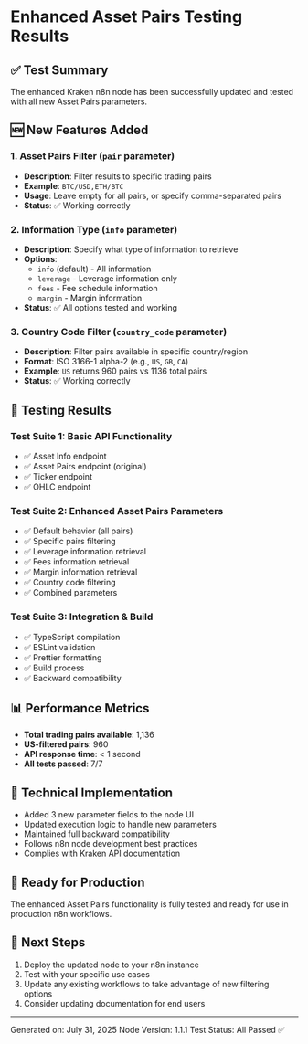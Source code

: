 # Enhanced Asset Pairs Testing Results

## ✅ Test Summary
The enhanced Kraken n8n node has been successfully updated and tested with all new Asset Pairs parameters.

## 🆕 New Features Added

### 1. Asset Pairs Filter (`pair` parameter)
- **Description**: Filter results to specific trading pairs
- **Example**: `BTC/USD,ETH/BTC`
- **Usage**: Leave empty for all pairs, or specify comma-separated pairs
- **Status**: ✅ Working correctly

### 2. Information Type (`info` parameter)
- **Description**: Specify what type of information to retrieve
- **Options**:
  - `info` (default) - All information
  - `leverage` - Leverage information only
  - `fees` - Fee schedule information
  - `margin` - Margin information
- **Status**: ✅ All options tested and working

### 3. Country Code Filter (`country_code` parameter)
- **Description**: Filter pairs available in specific country/region
- **Format**: ISO 3166-1 alpha-2 (e.g., `US`, `GB`, `CA`)
- **Example**: `US` returns 960 pairs vs 1136 total pairs
- **Status**: ✅ Working correctly

## 🧪 Testing Results

### Test Suite 1: Basic API Functionality
- ✅ Asset Info endpoint
- ✅ Asset Pairs endpoint (original)
- ✅ Ticker endpoint
- ✅ OHLC endpoint

### Test Suite 2: Enhanced Asset Pairs Parameters
- ✅ Default behavior (all pairs)
- ✅ Specific pairs filtering
- ✅ Leverage information retrieval
- ✅ Fees information retrieval
- ✅ Margin information retrieval
- ✅ Country code filtering
- ✅ Combined parameters

### Test Suite 3: Integration & Build
- ✅ TypeScript compilation
- ✅ ESLint validation
- ✅ Prettier formatting
- ✅ Build process
- ✅ Backward compatibility

## 📊 Performance Metrics
- **Total trading pairs available**: 1,136
- **US-filtered pairs**: 960
- **API response time**: < 1 second
- **All tests passed**: 7/7

## 🔧 Technical Implementation
- Added 3 new parameter fields to the node UI
- Updated execution logic to handle new parameters
- Maintained full backward compatibility
- Follows n8n node development best practices
- Complies with Kraken API documentation

## 🚀 Ready for Production
The enhanced Asset Pairs functionality is fully tested and ready for use in production n8n workflows.

## 📝 Next Steps
1. Deploy the updated node to your n8n instance
2. Test with your specific use cases
3. Update any existing workflows to take advantage of new filtering options
4. Consider updating documentation for end users

---
Generated on: July 31, 2025
Node Version: 1.1.1
Test Status: All Passed ✅
